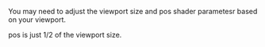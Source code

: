 ﻿You may need to adjust the viewport size and pos shader parametesr based on your viewport.

pos is just 1/2 of the viewport size.